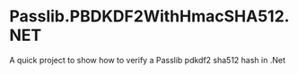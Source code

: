 # Passlib.PBDKDF2WithHmacSHA512.NET
A quick project to show how to verify a Passlib pdkdf2 sha512 hash in .Net
